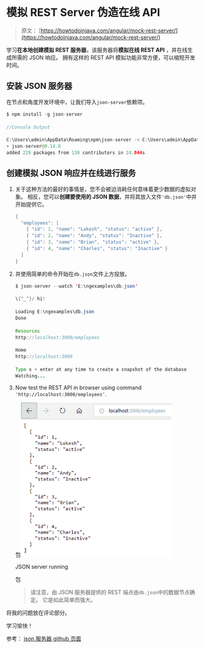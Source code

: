 # 模拟 REST Server 伪造在线 API

> 原文： [https://howtodoinjava.com/angular/mock-rest-server/](https://howtodoinjava.com/angular/mock-rest-server/)

学习**在本地创建模拟 REST 服务器**，该服务器将**模拟在线 REST API** ，并在线生成所需的 JSON 响应。 拥有这样的 REST API 模拟功能非常方便，可以缩短开发时间。

## 安装 JSON 服务器

在节点和角度开发环境中，让我们导入`json-server`依赖项。

```java
$ npm install -g json-server

//Console Output

C:\Users\admin\AppData\Roaming\npm\json-server -> C:\Users\admin\AppData\Roaming\npm\node_modules\json-server\bin\index.js
+ json-server@0.14.0
added 229 packages from 130 contributors in 24.844s

```

## 创建模拟 JSON 响应并在线进行服务

1.  关于这种方法的最好的事情是，您不会被迫消耗任何意味着更少数据的虚拟对象。 相反，您可以**创建要使用的 JSON 数据**，并将其放入文件`'db.json'`中并开始提供它。

    ```java
    {
      "employees": [
        { "id": 1, "name": "Lokesh", "status": "active" },
        { "id": 2, "name": "Andy", "status": "Inactive" },
        { "id": 3, "name": "Brian", "status": "active" },
        { "id": 4, "name": "Charles", "status": "Inactive" }
      ]
    }

    ```

2.  并使用简单的命令开始在`db.json`文件上方投放。

    ```java
    $ json-server --watch 'E:\ngexamples\db.json'

    \{^_^}/ hi!

    Loading E:\ngexamples\db.json
    Done

    Resources
    http://localhost:3000/employees

    Home
    http://localhost:3000

    Type s + enter at any time to create a snapshot of the database
    Watching...

    ```

3.  Now test the REST API in browser using command `'http://localhost:3000/employees'`.

    包![JSON server running](img/a505b1b3ab750af9edd8f198f1093a13.png)

    JSON server running

    包

    > 请注意，由 JSON 服务器提供的 REST 端点由`db.json`中的数据节点确定。 它是如此简单而强大。

将我的问题放在评论部分。

学习愉快！

参考： [json 服务器 github 页面](https://github.com/typicode/json-server)